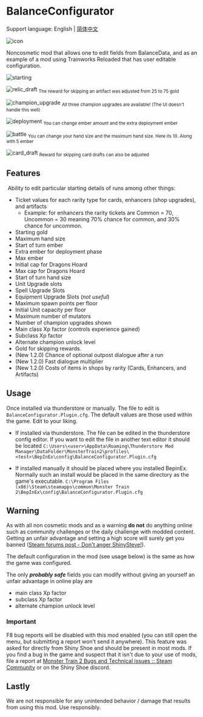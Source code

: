 # BalanceConfigurator

Support language: English | [简体中文](https://github.com/Monster-Train-2-Modding-Group/Balance-Configurator/blob/main/README_zh.md)

![icon](https://raw.githubusercontent.com/Monster-Train-2-Modding-Group/Balance-Configurator/main/icon.png)

Noncosmetic mod that allows one to edit fields from BalanceData, and as an example of a mod using Trainworks Reloaded that has user editable configuration.

![starting](https://raw.githubusercontent.com/Monster-Train-2-Modding-Group/Balance-Configurator/main/screenshots/starting.png)

![relic_draft](https://raw.githubusercontent.com/Monster-Train-2-Modding-Group/Balance-Configurator/main/screenshots/relic_reward.png)
<sub>The reward for skipping an artifact was adjusted from 25 to 75 gold</sub>

![champion_upgrade](https://raw.githubusercontent.com/Monster-Train-2-Modding-Group/Balance-Configurator/main/screenshots/champion_upgrades.png)
<sub>All three champion upgrades are available! (The UI doesn't handle this well)</sub>

![deployment](https://raw.githubusercontent.com/Monster-Train-2-Modding-Group/Balance-Configurator/main/screenshots/deployment.png)
<sub>You can change ember amount and the extra deployment ember</sub>

![battle](https://raw.githubusercontent.com/Monster-Train-2-Modding-Group/Balance-Configurator/main/screenshots/battle.png)
<sub>You can change your hand size and the maximum hand size. Here its 10. Along with 5 ember</sub>

![card_draft](https://raw.githubusercontent.com/Monster-Train-2-Modding-Group/Balance-Configurator/main/screenshots/card_draft.png)
<sub>Reward for skipping card drafts can also be adjusted</sub>

## Features

 Ability to edit particular starting details of runs among other things:

* Ticket values for each rarity type for cards, enhancers (shop upgrades), and artifacts
  * Example: for enhancers the rarity tickets are Common = 70, Uncommon = 30 meaning 70% chance for common, and 30% chance for uncommon.
* Starting gold
* Maximum hand size
* Start of turn ember
* Extra ember for deployment phase
* Max ember
* Initial cap for Dragons Hoard
* Max cap for Dragons Hoard
* Start of turn hand size
* Unit Upgrade slots
* Spell Upgrade Slots
* Equipment Upgrade Slots (*not useful*)
* Maximum spawn points per floor
* Initial Unit capacity per floor
* Maximum number of mutators
* Number of champion upgrades shown
* Main class Xp factor (controls experience gained)
* Subclass Xp factor
* Alternate champion unlock level
* Gold for skipping rewards.
* (New 1.2.0) Chance of optional outpost dialogue after a run
* (New 1.2.0) Fast dialogue multiplier
* (New 1.2.0) Costs of items in shops by rarity (Cards, Enhancers, and Artifacts)

## Usage

Once installed via thunderstore or manually. The file to edit is `BalanceConfigurator.Plugin.cfg`. The default values are those used within the game. Edit to your liking.

* If installed via thunderstore. The file can be edited in the thunderstore config editor. If you want to edit the file in another text editor it should be located `C:\Users\<user>\AppData\Roaming\Thunderstore Mod Manager\DataFolder\MonsterTrain2\profiles\<test>\BepInEx\config\BalanceConfigurator.Plugin.cfg`

* If installed manually it should be placed where you installed BepinEx. Normally such an install would be placed in the same directory as the game's executable.
  `C:\Program Files (x86)\Steam\steamapps\common\Monster Train 2\BepInEx\config\BalanceConfigurator.Plugin.cfg`

## Warning

As with all non cosmetic mods and as a warning **do not** do anything online such as community challenges or the daily challenge with modded content. Getting an unfair advantage and setting a high score will surely get you banned ([Steam forums post - Don't anger ShinySteve!](https://steamcommunity.com/app/2742830/discussions/0/599653789035669752/)).

The default configuration in the mod (see usage below) is the same as how the game was configured.

The only ***probably safe*** fields you can modify without giving an yourself an unfair advantage in online play are

- main class Xp factor
- subclass Xp factor
- alternate champion unlock level

### **Important**

F8 bug reports will be disabled with this mod enabled (you can still open the menu, but submitting a report won't send it anywhere). This feature was asked for directly from Shiny Shoe and should be present in most mods. If you find a bug in the game and suspect that it isn't due to your use of mods, file a report  at [Monster Train 2 Bugs and Technical issues :: Steam Community](https://steamcommunity.com/app/2742830/discussions/1/) or on the Shiny Shoe discord.

## Lastly

We are not responsible for any unintended behavior / damage that results from using this mod. Use responsibly.
